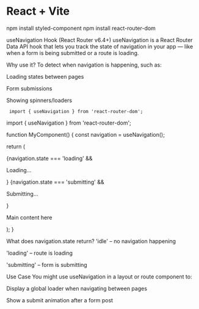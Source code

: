 # React + Vite

 npm install styled-component
 npm install react-router-dom  

<!-- error element: error bubble up...global error page -->
<!-- loader  , fetch the data even before page is render , prefecthing -->
 <!-- set async loader function and make sure it return something -->
 <!-- uselaoder data to acces loader data -->
 <!-- in appjs impoer loader , setup alias then in route where we want to fetch data use loader propert -->

 useNavigation Hook (React Router v6.4+)
useNavigation is a React Router Data API hook that lets you track the state of navigation in your app — like when a form is being submitted or a route is loading.

Why use it?
To detect when navigation is happening, such as:

Loading states between pages

Form submissions

Showing spinners/loaders

```
 import { useNavigation } from 'react-router-dom';
```

import { useNavigation } from 'react-router-dom';

function MyComponent() {
  const navigation = useNavigation();

  return (
    <div>
      {navigation.state === 'loading' && <p>Loading...</p>}
      {navigation.state === 'submitting' && <p>Submitting...</p>}
      <p>Main content here</p>
    </div>
  );
}

What does navigation.state return?
'idle' – no navigation happening

'loading' – route is loading

'submitting' – form is submitting


Use Case
You might use useNavigation in a layout or route component to:

Display a global loader when navigating between pages

Show a submit animation after a form post


<!-- context prop , pass data from parent where we have outlet to all the pages -->
<!-- const value = "some value or state"
<Outlet context = {{value}}> -->
<!-- use hook useOutletContext -->